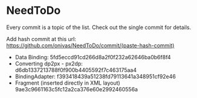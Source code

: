 # NeedToDo

Every commit is a topic of the list. 
Check out the single commit for details.

Add hash commit at this url: https://github.com/onivas/NeedToDo/commit/(paste-hash-commit)

- Data Binding: 5fd5eccd91cd266d8a2f0f232a62646ba0b6f8f4
- Converting dp2px - px2dp: d6db1337213788f0f900b4405592f7c463175aa4
- BindingAdapter: f393418439a51238fd79113641a348951cf92e46
- Fragment (inserted directly in XML layout) 9ae3c9661163c5fc12a2ca376e60e2992460556a
